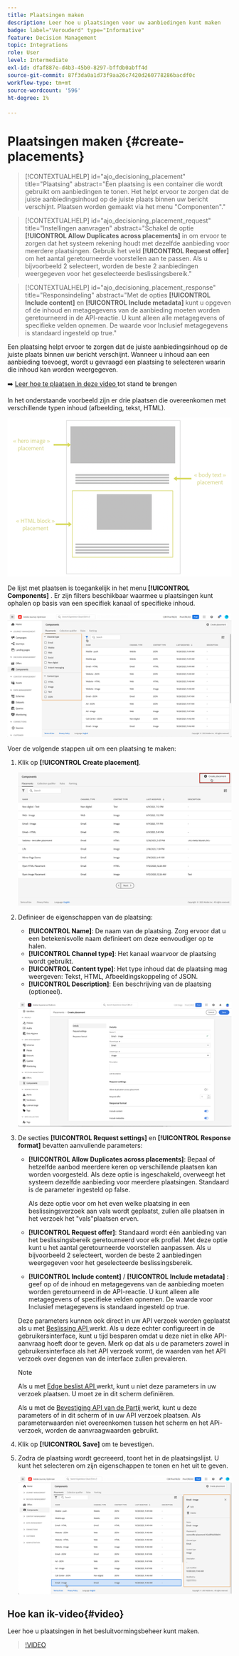 ```yaml
---
title: Plaatsingen maken
description: Leer hoe u plaatsingen voor uw aanbiedingen kunt maken
badge: label="Verouderd" type="Informative"
feature: Decision Management
topic: Integrations
role: User
level: Intermediate
exl-id: dfaf887e-d4b3-45b0-8297-bffdb0abff4d
source-git-commit: 87f3da0a1d73f9aa26c7420d260778286bacdf0c
workflow-type: tm+mt
source-wordcount: '596'
ht-degree: 1%

---
```


# Plaatsingen maken {#create-placements}

>[!CONTEXTUALHELP]
>id="ajo_decisioning_placement"
>title="Plaatsing"
>abstract="Een plaatsing is een container die wordt gebruikt om aanbiedingen te tonen. Het helpt ervoor te zorgen dat de juiste aanbiedingsinhoud op de juiste plaats binnen uw bericht verschijnt. Plaatsen worden gemaakt via het menu &quot;Componenten&quot;."

>[!CONTEXTUALHELP]
>id="ajo_decisioning_placement_request"
>title="Instellingen aanvragen"
>abstract="Schakel de optie **[!UICONTROL Allow Duplicates across placements]** in om ervoor te zorgen dat het systeem rekening houdt met dezelfde aanbieding voor meerdere plaatsingen. Gebruik het veld **[!UICONTROL Request offer]** om het aantal geretourneerde voorstellen aan te passen. Als u bijvoorbeeld 2 selecteert, worden de beste 2 aanbiedingen weergegeven voor het geselecteerde beslissingsbereik."

>[!CONTEXTUALHELP]
>id="ajo_decisioning_placement_response"
>title="Responsindeling"
>abstract="Met de opties **[!UICONTROL Include content]** en **[!UICONTROL Include metadata]** kunt u opgeven of de inhoud en metagegevens van de aanbieding moeten worden geretourneerd in de API-reactie. U kunt alleen alle metagegevens of specifieke velden opnemen. De waarde voor Inclusief metagegevens is standaard ingesteld op true."

Een plaatsing helpt ervoor te zorgen dat de juiste aanbiedingsinhoud op de juiste plaats binnen uw bericht verschijnt. Wanneer u inhoud aan een aanbieding toevoegt, wordt u gevraagd een plaatsing te selecteren waarin die inhoud kan worden weergegeven.

➡️ [ Leer hoe te plaatsen in deze video ](#video) tot stand te brengen

In het onderstaande voorbeeld zijn er drie plaatsen die overeenkomen met verschillende typen inhoud (afbeelding, tekst, HTML).

![](../assets/offers_placement_schema.png)

De lijst met plaatsen is toegankelijk in het menu **[!UICONTROL Components]** . Er zijn filters beschikbaar waarmee u plaatsingen kunt ophalen op basis van een specifiek kanaal of specifieke inhoud.

![](../assets/placements_filter.png)

Voer de volgende stappen uit om een plaatsing te maken:

1. Klik op **[!UICONTROL Create placement]**.

   ![](../assets/offers_placement_creation.png)

1. Definieer de eigenschappen van de plaatsing:

   * **[!UICONTROL Name]**: De naam van de plaatsing. Zorg ervoor dat u een betekenisvolle naam definieert om deze eenvoudiger op te halen.
   * **[!UICONTROL Channel type]**: Het kanaal waarvoor de plaatsing wordt gebruikt.
   * **[!UICONTROL Content type]**: Het type inhoud dat de plaatsing mag weergeven: Tekst, HTML, Afbeeldingskoppeling of JSON.
   * **[!UICONTROL Description]**: Een beschrijving van de plaatsing (optioneel).

   ![](../assets/offers_placement_creation_properties.png)

1. De secties **[!UICONTROL Request settings]** en **[!UICONTROL Response format]** bevatten aanvullende parameters:

   * **[!UICONTROL Allow Duplicates across placements]**: Bepaal of hetzelfde aanbod meerdere keren op verschillende plaatsen kan worden voorgesteld. Als deze optie is ingeschakeld, overweegt het systeem dezelfde aanbieding voor meerdere plaatsingen. Standaard is de parameter ingesteld op false.

     Als deze optie voor om het even welke plaatsing in een beslissingsverzoek aan vals wordt geplaatst, zullen alle plaatsen in het verzoek het &quot;vals&quot;plaatsen erven.

   * **[!UICONTROL Request offer]**: Standaard wordt één aanbieding van het beslissingsbereik geretourneerd voor elk profiel. Met deze optie kunt u het aantal geretourneerde voorstellen aanpassen. Als u bijvoorbeeld 2 selecteert, worden de beste 2 aanbiedingen weergegeven voor het geselecteerde beslissingsbereik.

   * **[!UICONTROL Include content]** / **[!UICONTROL Include metadata]** : geef op of de inhoud en metagegevens van de aanbieding moeten worden geretourneerd in de API-reactie. U kunt alleen alle metagegevens of specifieke velden opnemen. De waarde voor Inclusief metagegevens is standaard ingesteld op true.

   Deze parameters kunnen ook direct in uw API verzoek worden geplaatst als u met [ Beslissing API ](https://experienceleague.adobe.com/docs/journey-optimizer/using/offer-decisioning/api-reference/offer-delivery-api/decisioning-api.html?lang=nl-NL) werkt. Als u deze echter configureert in de gebruikersinterface, kunt u tijd besparen omdat u deze niet in elke API-aanvraag hoeft door te geven. Merk op dat als u de parameters zowel in gebruikersinterface als het API verzoek vormt, de waarden van het API verzoek over degenen van de interface zullen prevaleren.

   >[!NOTE]
   >
   >Als u met [ Edge beslist API ](https://experienceleague.adobe.com/docs/journey-optimizer/using/offer-decisioning/api-reference/offer-delivery-api/edge-decisioning-api.html?lang=nl-NL&) werkt, kunt u niet deze parameters in uw verzoek plaatsen. U moet ze in dit scherm definiëren.
   >
   >Als u met de [ Bevestiging API van de Partij ](../api-reference/offer-delivery-api/batch-decisioning-api.md) werkt, kunt u deze parameters of in dit scherm of in uw API verzoek plaatsen. Als parameterwaarden niet overeenkomen tussen het scherm en het APi-verzoek, worden de aanvraagwaarden gebruikt.

1. Klik op **[!UICONTROL Save]** om te bevestigen.

1. Zodra de plaatsing wordt gecreeerd, toont het in de plaatsingslijst. U kunt het selecteren om zijn eigenschappen te tonen en het uit te geven.

   ![](../assets/placement_created.png)

## Hoe kan ik-video{#video}

Leer hoe u plaatsingen in het besluitvormingsbeheer kunt maken.

>[!VIDEO](https://video.tv.adobe.com/v/329372?quality=12)

